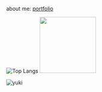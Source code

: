 about me: <a href="https://bmai1.github.io/" target="_blank">portfolio</a>

![Top Langs](https://github-readme-stats.vercel.app/api/top-langs/?username=bmai1&layout=compact&theme=dracula)
<img height=150px src="https://github.com/bmai1/bmai1/assets/104703637/71b7b6b7-bbc1-4891-a524-b643f65968a2">


![yuki](https://github.com/bmai1/bmai1/assets/104703637/4263834d-3b0d-4a45-bf54-7bc88575285e)
